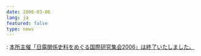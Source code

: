 ```yaml
---
date: 2006-03-06
lang: ja
featured: false
type: news
---
```

: <a href="news-2007/0603nichiro.htm"> 本所主催「日露関係史料をめぐる国際研究集会2006」は終了いたしました。</a>
